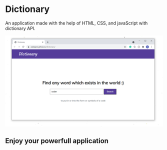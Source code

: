 # Dictionary

An application made with the help of HTML, CSS, and javaScript with dictionary API.

![demo](./demo.PNG)

## Enjoy your powerfull application

